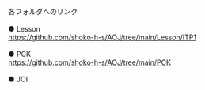 各フォルダへのリンク\
\
● Lesson\
https://github.com/shoko-h-s/AOJ/tree/main/Lesson/ITP1 \
\
● PCK\
https://github.com/shoko-h-s/AOJ/tree/main/PCK \
\
● JOI
